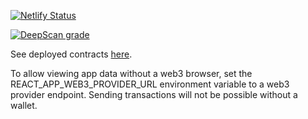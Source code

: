 [![Netlify Status](https://api.netlify.com/api/v1/badges/e6238990-c148-433c-8007-46680779c8b3/deploy-status)](https://app.netlify.com/sites/dispute-resolver/deploys)

[![DeepScan grade](https://deepscan.io/api/teams/7374/projects/11022/branches/159653/badge/grade.svg)](https://deepscan.io/dashboard#view=project&tid=7374&pid=11022&bid=159653)

See deployed contracts [here](https://github.com/kleros/binary-arbitrable-proxy/blob/master/src/ethereum/network-contract-mapping.js).

To allow viewing app data without a web3 browser, set the REACT_APP_WEB3_PROVIDER_URL environment variable to a web3 provider endpoint. Sending transactions will not be possible without a wallet.
